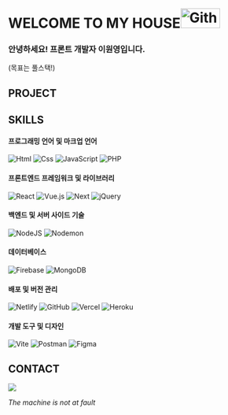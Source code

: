 # WELCOME TO MY HOUSE<img src="https://media.giphy.com/media/oz45ELYgMoYVsZqmor/giphy.gif?cid=82a1493b46gqhff3pfz6g198ninfz0d73ywhq9v09ljhpnix&ep=v1_stickers_trending&rid=giphy.gif&ct=s" width="80px" height="40px" title="Github_Logo" />

### 안녕하세요! 프론트 개발자 이원영입니다.

(목표는 풀스택!)

## PROJECT

## SKILLS
#### 프로그래밍 언어 및 마크업 언어<br />
<img alt="Html" src="https://img.shields.io/badge/HTML5-E34F26.svg?&style=for-the-badge&logo=HTML5&logoColor=white"/> <img alt="Css" src="https://img.shields.io/badge/CSS3-1572B6.svg?&style=for-the-badge&logo=CSS3&logoColor=white"/> <img alt="JavaScript" src="https://img.shields.io/badge/JavaScript-F7DF1E.svg?&style=for-the-badge&logo=JavaScript&logoColor=black"/> <img alt="PHP" src="https://img.shields.io/badge/php-%23777BB4.svg?style=for-the-badge&logo=php&logoColor=white"/>

#### 프론트엔드 프레임워크 및 라이브러리
<img alt="React" src="https://img.shields.io/badge/react-%2320232a.svg?style=for-the-badge&logo=react&logoColor=%2361DAFB"/> <img alt="Vue.js" src="https://img.shields.io/badge/vuejs-%2335495e.svg?style=for-the-badge&logo=vuedotjs&logoColor=%234FC08D"/> <img alt="Next" src="https://img.shields.io/badge/Next-black?style=for-the-badge&logo=next.js&logoColor=white"/> <img alt="jQuery" src="https://img.shields.io/badge/jquery-%230769AD.svg?style=for-the-badge&logo=jquery&logoColor=white"/>

#### 백엔드 및 서버 사이드 기술
<img alt="NodeJS" src="https://img.shields.io/badge/node.js-6DA55F?style=for-the-badge&logo=node.js&logoColor=white"/> <img alt="Nodemon" src="https://img.shields.io/badge/NODEMON-%23323330.svg?style=for-the-badge&logo=nodemon&logoColor=%BBDEAD"/>

#### 데이터베이스
<img alt="Firebase" src="https://img.shields.io/badge/Firebase-039BE5?style=for-the-badge&logo=Firebase&logoColor=white"/> <img alt="MongoDB" src="https://img.shields.io/badge/MongoDB-%234ea94b.svg?style=for-the-badge&logo=mongodb&logoColor=white"/>

#### 배포 및 버전 관리
<img alt="Netlify" src="https://img.shields.io/badge/netlify-%23000000.svg?style=for-the-badge&logo=netlify&logoColor=#00C7B7"/> <img alt="GitHub" src="https://img.shields.io/badge/github-%23121011.svg?style=for-the-badge&logo=github&logoColor=white"/> <img alt="Vercel" src="https://img.shields.io/badge/vercel-%23000000.svg?style=for-the-badge&logo=vercel&logoColor=white"/> <img alt="Heroku" src="https://img.shields.io/badge/heroku-%23430098.svg?style=for-the-badge&logo=heroku&logoColor=white"/>

#### 개발 도구 및 디자인
<img alt="Vite" src="https://img.shields.io/badge/vite-%23646CFF.svg?style=for-the-badge&logo=vite&logoColor=white"/> <img alt="Postman" src="https://img.shields.io/badge/Postman-FF6C37?style=for-the-badge&logo=postman&logoColor=white"/> <img alt="Figma" src="https://img.shields.io/badge/figma-%23F24E1E.svg?style=for-the-badge&logo=figma&logoColor=white"/>

## CONTACT
<a href="mailto:elese0821@gmail.com">
<img src="https://img.shields.io/badge/Gmail-EA4335?style=for-the-badge&logo=Gmail&logoColor=white">
</a>

_The machine is not at fault_
